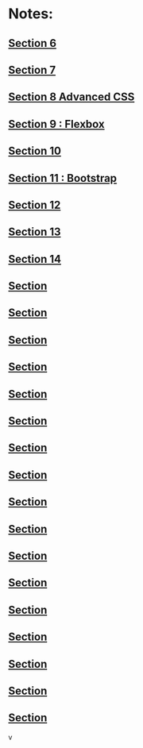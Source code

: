 # Notes: 

## [Section 6]()
## [Section 7]()
## [Section 8 Advanced CSS](https://github.com/vinitkesh/webdev.notes/blob/main/Udemy%20%3A%20The%20complete%202023%20Web%20dev%20Bootcamp/S8_Advanced_CSS.md)
## [Section 9 : Flexbox](https://github.com/vinitkesh/webdev.notes/blob/main/Udemy%20%3A%20The%20complete%202023%20Web%20dev%20Bootcamp/S9_Flexbox.md)
## [Section 10]()
## [Section 11 : Bootstrap](https://github.com/vinitkesh/webdev.notes/blob/main/Udemy%20%3A%20The%20complete%202023%20Web%20dev%20Bootcamp/S11_Bootstrap.md)
## [Section 12]()
## [Section 13]()
## [Section 14]()
## [Section ]()
## [Section ]()
## [Section ]()
## [Section ]()
## [Section ]()
## [Section ]()
## [Section ]()
## [Section ]()
## [Section ]()
## [Section ]()
## [Section ]()
## [Section ]()
## [Section ]()
## [Section ]()
## [Section ]()
## [Section ]()
## [Section ]()
v